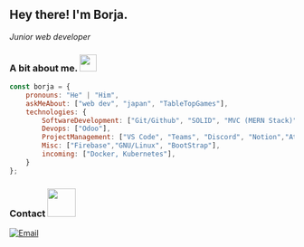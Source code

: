 <h2> Hey there! I'm Borja.</h2>
<p><em>Junior web developer</em></p>




### A bit about me. <img src="https://media0.giphy.com/media/v1.Y2lkPTc5MGI3NjExeGhydHNpdzBhdHIwNzI2bGs1aHg4cHdzNDhlN2VsYzY0bGN0d293NCZlcD12MV9pbnRlcm5hbF9naWZfYnlfaWQmY3Q9cw/xUA7bawPmP2gglnzR6/giphy.webp" width="30">
```javascript
const borja = {
    pronouns: "He" | "Him",
    askMeAbout: ["web dev", "japan", "TableTopGames"],
    technologies: {
        SoftwareDevelopment: ["Git/Github", "SOLID", "MVC (MERN Stack)", "JavaScript ES6", "HTML", "CSS", "React", "Node", "Express", "MongoDB", "MySql","PL/SQL", "Python", "PostgreSQL"],
        Devops: ["Odoo"],
        ProjectManagement: ["VS Code", "Teams", "Discord", "Notion","Atlassian Tools(Trello, Jira, Confluence)"],
        Misc: ["Firebase","GNU/Linux", "BootStrap"],
        incoming: ["Docker, Kubernetes"],
    }
};
```
### Contact <img src="https://media3.giphy.com/media/v1.Y2lkPTc5MGI3NjExemJ2a3huOGptNGJyM2ZnMTdscGM2bXNqMnY4Z2R0YmljdWtnOHhjZCZlcD12MV9pbnRlcm5hbF9naWZfYnlfaWQmY3Q9cw/3o7aCVzTmaVkDWpXYk/giphy.webp" width="50">
<a href="mailto:borjalopezfernandez92@gmail.com"><img alt="Email" src="https://img.shields.io/badge/Email-38a3a5?style=flat&logo=gmail"></a>

